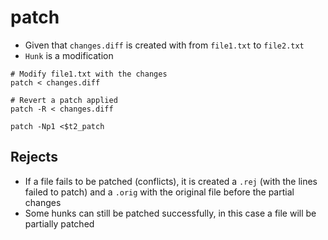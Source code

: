 # patch

- Given that `changes.diff` is created with from `file1.txt` to `file2.txt`
- `Hunk` is a modification

```shell
# Modify file1.txt with the changes
patch < changes.diff

# Revert a patch applied
patch -R < changes.diff

patch -Np1 <$t2_patch
```

## Rejects

- If a file fails to be patched (conflicts), it is created a `.rej` (with the lines failed to patch) and a `.orig` with the original file before the partial changes
- Some hunks can still be patched successfully, in this case a file will be partially patched
